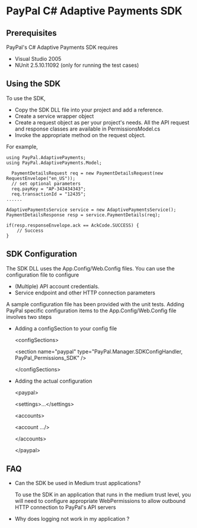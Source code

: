 
PayPal C# Adaptive Payments SDK
===============================

Prerequisites
-------------

PayPal's C# Adaptive Payments SDK requires 

 * Visual Studio 2005
 * NUnit 2.5.10.11092 (only for running the test cases) 
  

Using the SDK
-------------

To use the SDK, 

 * Copy the SDK DLL file into your project and add a reference.
 * Create a service wrapper object
 * Create a request object as per your project's needs. All the API request and response classes are available in PermissionsModel.cs
 * Invoke the appropriate method on the request object.


For example,

	using PayPal.AdaptivePayments;
	using PayPal.AdaptivePayments.Model;

      PaymentDetailsRequest req = new PaymentDetailsRequest(new RequestEnvelope("en_US")); 
      // set optional parameters
      req.payKey = "AP-343434343";
      req.transactionId = "12435";
	......

	AdaptivePaymentsService service = new AdaptivePaymentsService();
	PaymentDetailsResponse resp = service.PaymentDetails(req);
 
	if(resp.responseEnvelope.ack == AckCode.SUCCESS) {
		// Success
	}
  
 

SDK Configuration
-----------------

The SDK DLL uses the App.Config/Web.Config files. You can use the configuration file to configure

 * (Multiple) API account credentials.
 * Service endpoint and other HTTP connection parameters 


A sample configuration file has been provided with the unit tests. Adding PayPal specific configuration items to the App.Config/Web.Config file involves two steps

 * Adding a configSection to your config file

    &lt;configSections&gt;

      &lt;section name="paypal" type="PayPal.Manager.SDKConfigHandler, PayPal_Permissions_SDK" /&gt;

    &lt;/configSections&gt;

 * Adding the actual configuration 

    &lt;paypal&gt;  

      &lt;settings&gt;...&lt;/settings&gt;

      &lt;accounts&gt;

      &lt;account .../&gt;

      &lt;/accounts&gt;

    &lt;/paypal&gt;


FAQ
---

  * Can the SDK be used in Medium trust applications?

     To use the SDK in an application that runs in the medium trust level, you will need to configure appropriate WebPermissions to allow outbound 
HTTP connection to PayPal's API servers

    <trust level="Medium" originUrl="https://svcs.sandbox.paypal.com/.*" />

  * Why does logging not work in my application ?

     
